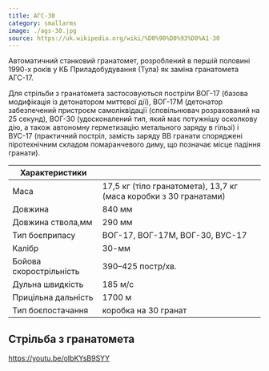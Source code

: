 ```yaml
---
title: АГС-30
category: smallarms
image: ./ags-30.jpg
source: https://uk.wikipedia.org/wiki/%D0%90%D0%93%D0%A1-30
---
```


Автоматичний станковий гранатомет, розроблений в першій половині 1990-х років у КБ Приладобудування (Тула) як заміна гранатомета АГС-17.

Для стрільби з гранатомета застосовуються постріли ВОГ-17 (базова модифікація із детонатором миттєвої дії), ВОГ-17М (детонатор забезпечений пристроєм самоліквідації (сповільнювач розрахований на 25 секунд), ВОГ-30 (удосконалений тип, який має потужнішу осколкову дію, а також автономну герметизацію метального заряду в гільзі) і ВУС-17 (практичний постріл, замість заряду ВВ гранати споряджені піротехнічним складом помаранчевого диму, що позначає місце падіння гранати).

| Характеристики          |                                                                   |
| ----------------------- | ----------------------------------------------------------------- |
| Маса                    | 17,5 кг (тіло гранатомета), 13,7 кг (маса коробки з 30 гранатами) |
| Довжина                 | 840 мм                                                            |
| Довжина ствола,мм       | 290 мм                                                            |
| Тип боєприпасу          | ВОГ-17, ВОГ-17М, ВОГ-30, ВУС-17                                   |
| Калібр                  | 30-мм                                                             |
| Бойова скорострільність | 390–425 постр/хв.                                                 |
| Дульна швидкість        | 185 м/с                                                           |
| Прицільна дальність     | 1700 м                                                            |
| Тип боєпостачання       | коробка на 30 гранат                                              |

## Стрільба з гранатомета

https://youtu.be/oIbKYsB9SYY
